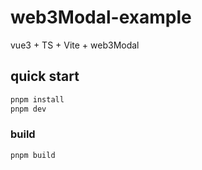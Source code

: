 # web3Modal-example

vue3 + TS + Vite + web3Modal

## quick start

```sh
pnpm install
pnpm dev
```

### build

```sh
pnpm build
```
